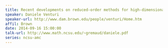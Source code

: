 ```yaml
---
title: Recent developments on reduced-order methods for high-dimensional kinetic equations
speaker: Daniele Venturi
speaker-url: http://www.dam.brown.edu/people/venturi/Home.htm
affil: Brown
date: 2014-09-16 15:00:00
talk-url: http://www.math.ncsu.edu/~gremaud/daniele.pdf
series: ncsu-amc
---
```

